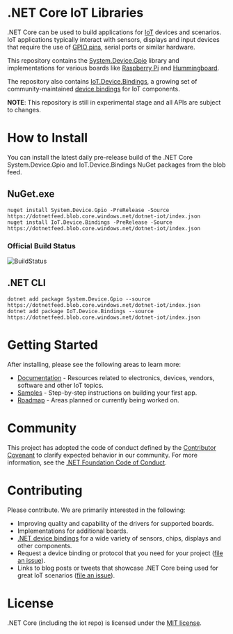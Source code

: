 # .NET Core IoT Libraries

.NET Core can be used to build applications for [IoT](https://en.wikipedia.org/wiki/Internet_of_things) devices and scenarios. IoT applications typically interact with sensors, displays and input devices that require the use of [GPIO pins](https://en.wikipedia.org/wiki/General-purpose_input/output), serial ports or similar hardware.

This repository contains the [System.Device.Gpio](https://www.nuget.org/packages/System.Device.Gpio) library and implementations for various boards like [Raspberry Pi](https://www.raspberrypi.org/) and [Hummingboard](https://www.solid-run.com/nxp-family/hummingboard/).

The repository also contains [IoT.Device.Bindings](https://www.nuget.org/packages/Iot.Device.Bindings), a growing set of community-maintained [device bindings](src/devices/README.md) for IoT components.

**NOTE**: This repository is still in experimental stage and all APIs are subject to changes.

# How to Install

You can install the latest daily pre-release build of the .NET Core System.Device.Gpio and IoT.Device.Bindings NuGet packages from the blob feed.
  
## NuGet.exe
~~~~
nuget install System.Device.Gpio -PreRelease -Source https://dotnetfeed.blob.core.windows.net/dotnet-iot/index.json
nuget install IoT.Device.Bindings -PreRelease -Source https://dotnetfeed.blob.core.windows.net/dotnet-iot/index.json
~~~~
### Official Build Status
![BuildStatus](https://dev.azure.com/dnceng/internal/_apis/build/status/dotnet/iot/dotnet.iot-official?branchName=master)

## .NET CLI
~~~~
dotnet add package System.Device.Gpio --source https://dotnetfeed.blob.core.windows.net/dotnet-iot/index.json
dotnet add package IoT.Device.Bindings --source https://dotnetfeed.blob.core.windows.net/dotnet-iot/index.json
~~~~

# Getting Started

After installing, please see the following areas to learn more:

* [Documentation](Documentation/README.md) - Resources related to electronics, devices, vendors, software and other IoT topics.
* [Samples](samples/README.md) - Step-by-step instructions on building your first app.
* [Roadmap](Documentation/roadmap.md) - Areas planned or currently being worked on.

# Community 

This project has adopted the code of conduct defined by the [Contributor Covenant](https://contributor-covenant.org/)
to clarify expected behavior in our community. For more information, see the [.NET Foundation Code of Conduct](https://www.dotnetfoundation.org/code-of-conduct).

# Contributing

Please contribute. We are primarily interested in the following:

* Improving quality and capability of the drivers for supported boards.
* Implementations for additional boards.
* [.NET device bindings](src/devices) for a wide variety of sensors, chips, displays and other components.
* Request a device binding or protocol that you need for your project ([file an issue](https://github.com/dotnet/iot/issues)).
* Links to blog posts or tweets that showcase .NET Core being used for great IoT scenarios ([file an issue](https://github.com/dotnet/iot/issues)).

# License

.NET Core (including the iot repo) is licensed under the [MIT license](LICENSE).
